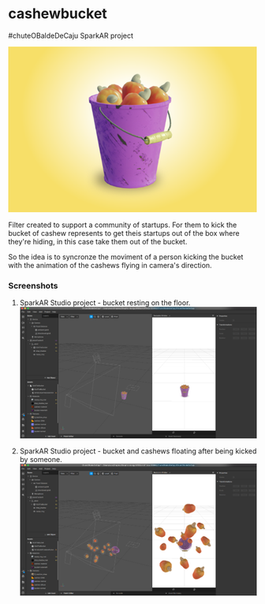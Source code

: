 # cashewbucket
#chuteOBaldeDeCaju SparkAR project

![Cashew bucket cover image](https://github.com/wansoul/cashewbucket/blob/master/demoAssets/KickTheBucketOfCashew-cover.png?raw=true "Cover image")

Filter created to support a community of startups. For them to kick the bucket of cashew represents to get theis startups out of the box where they're hiding, in this case take them out of the bucket. 

So the idea is to syncronze the moviment of a person kicking the bucket with the animation of the cashews flying in camera's direction.


### Screenshots

1. SparkAR Studio project - bucket resting on the floor.
![Cashew bucket cover image](https://github.com/wansoul/cashewbucket/blob/master/demoAssets/Screenshot-01.png?raw=true "Project image")

2. SparkAR Studio project - bucket and cashews floating after being kicked by someone.
![Cashew bucket cover image](https://github.com/wansoul/cashewbucket/blob/master/demoAssets/Screenshot-02.png?raw=true "Project image")